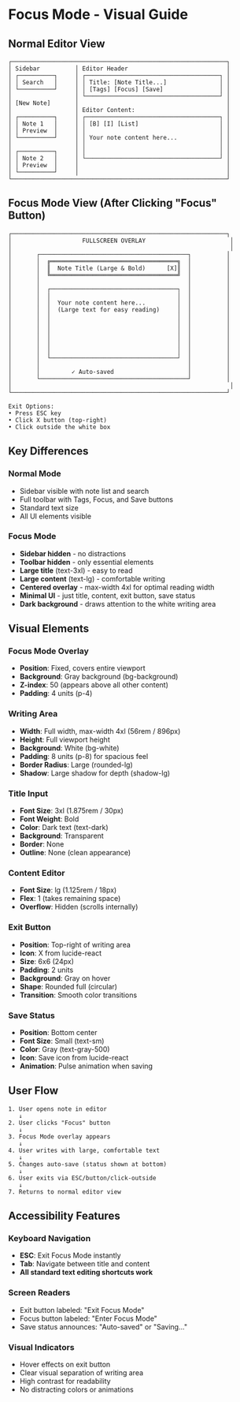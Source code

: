 # Focus Mode - Visual Guide

## Normal Editor View

```
┌─────────────────────────────────────────────────────────────┐
│ Sidebar          │ Editor Header                            │
│ ┌──────────┐     │ ┌──────────────────────────────────────┐ │
│ │ Search   │     │ │ Title: [Note Title...]               │ │
│ └──────────┘     │ │ [Tags] [Focus] [Save]                │ │
│                  │ └──────────────────────────────────────┘ │
│ [New Note]       │                                          │
│                  │ Editor Content:                          │
│ ┌──────────┐     │ ┌──────────────────────────────────────┐ │
│ │ Note 1   │     │ │ [B] [I] [List]                       │ │
│ │ Preview  │     │ │                                      │ │
│ └──────────┘     │ │ Your note content here...            │ │
│                  │ │                                      │ │
│ ┌──────────┐     │ │                                      │ │
│ │ Note 2   │     │ └──────────────────────────────────────┘ │
│ │ Preview  │     │                                          │
│ └──────────┘     │                                          │
└─────────────────────────────────────────────────────────────┘
```

## Focus Mode View (After Clicking "Focus" Button)

```
┌─────────────────────────────────────────────────────────────┐
│                    FULLSCREEN OVERLAY                        │
│                                                              │
│       ┌──────────────────────────────────────────┐          │
│       │  ╔════════════════════════════════════╗  │          │
│       │  ║  Note Title (Large & Bold)      [X]║  │          │
│       │  ╚════════════════════════════════════╝  │          │
│       │                                          │          │
│       │  ┌────────────────────────────────────┐  │          │
│       │  │                                    │  │          │
│       │  │  Your note content here...         │  │          │
│       │  │  (Large text for easy reading)     │  │          │
│       │  │                                    │  │          │
│       │  │                                    │  │          │
│       │  │                                    │  │          │
│       │  │                                    │  │          │
│       │  │                                    │  │          │
│       │  │                                    │  │          │
│       │  └────────────────────────────────────┘  │          │
│       │                                          │          │
│       │         ✓ Auto-saved                     │          │
│       └──────────────────────────────────────────┘          │
│                                                              │
└─────────────────────────────────────────────────────────────┘

Exit Options:
• Press ESC key
• Click X button (top-right)
• Click outside the white box
```

## Key Differences

### Normal Mode

- Sidebar visible with note list and search
- Full toolbar with Tags, Focus, and Save buttons
- Standard text size
- All UI elements visible

### Focus Mode

- **Sidebar hidden** - no distractions
- **Toolbar hidden** - only essential elements
- **Large title** (text-3xl) - easy to read
- **Large content** (text-lg) - comfortable writing
- **Centered overlay** - max-width 4xl for optimal reading width
- **Minimal UI** - just title, content, exit button, save status
- **Dark background** - draws attention to the white writing area

## Visual Elements

### Focus Mode Overlay

- **Position**: Fixed, covers entire viewport
- **Background**: Gray background (bg-background)
- **Z-index**: 50 (appears above all other content)
- **Padding**: 4 units (p-4)

### Writing Area

- **Width**: Full width, max-width 4xl (56rem / 896px)
- **Height**: Full viewport height
- **Background**: White (bg-white)
- **Padding**: 8 units (p-8) for spacious feel
- **Border Radius**: Large (rounded-lg)
- **Shadow**: Large shadow for depth (shadow-lg)

### Title Input

- **Font Size**: 3xl (1.875rem / 30px)
- **Font Weight**: Bold
- **Color**: Dark text (text-dark)
- **Background**: Transparent
- **Border**: None
- **Outline**: None (clean appearance)

### Content Editor

- **Font Size**: lg (1.125rem / 18px)
- **Flex**: 1 (takes remaining space)
- **Overflow**: Hidden (scrolls internally)

### Exit Button

- **Position**: Top-right of writing area
- **Icon**: X from lucide-react
- **Size**: 6x6 (24px)
- **Padding**: 2 units
- **Background**: Gray on hover
- **Shape**: Rounded full (circular)
- **Transition**: Smooth color transitions

### Save Status

- **Position**: Bottom center
- **Font Size**: Small (text-sm)
- **Color**: Gray (text-gray-500)
- **Icon**: Save icon from lucide-react
- **Animation**: Pulse animation when saving

## User Flow

```
1. User opens note in editor
   ↓
2. User clicks "Focus" button
   ↓
3. Focus Mode overlay appears
   ↓
4. User writes with large, comfortable text
   ↓
5. Changes auto-save (status shown at bottom)
   ↓
6. User exits via ESC/button/click-outside
   ↓
7. Returns to normal editor view
```

## Accessibility Features

### Keyboard Navigation

- **ESC**: Exit Focus Mode instantly
- **Tab**: Navigate between title and content
- **All standard text editing shortcuts work**

### Screen Readers

- Exit button labeled: "Exit Focus Mode"
- Focus button labeled: "Enter Focus Mode"
- Save status announces: "Auto-saved" or "Saving..."

### Visual Indicators

- Hover effects on exit button
- Clear visual separation of writing area
- High contrast for readability
- No distracting colors or animations
